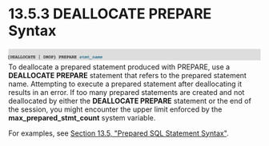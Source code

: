 # 13.5.3 DEALLOCATE PREPARE Syntax

![](/assets/1505375048806.png)To deallocate a prepared statement produced with PREPARE, use a **DEALLOCATE PREPARE** statement that refers to the prepared statement name. Attempting to execute a prepared statement after deallocating it results in an error. If too many prepared statements are created and not deallocated by either the **DEALLOCATE PREPARE** statement or the end of the session, you might encounter the upper limit enforced by the **max\_prepared\_stmt\_count** system variable.

For examples, see [Section 13.5, "Prepared SQL Statement Syntax"](/135-prepared-sql-statement-syntax.md).



